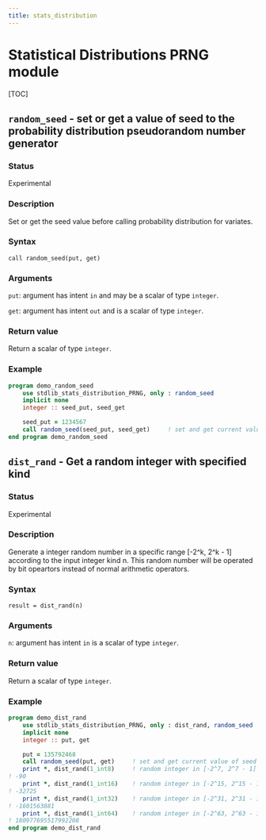 ```yaml
---
title: stats_distribution
---
```


# Statistical Distributions PRNG module

[TOC]

## `random_seed` - set or get a value of seed to the probability distribution pseudorandom number generator

### Status

Experimental

### Description

Set or get the seed value before calling probability distribution for variates.

### Syntax

`call random_seed(put, get)`

### Arguments

`put`: argument has intent `in` and may be a scalar of type `integer`.

`get`: argument has intent `out` and is a scalar of type `integer`.

### Return value

Return a scalar of type `integer`.

### Example

```fortran
program demo_random_seed
    use stdlib_stats_distribution_PRNG, only : random_seed
    implicit none
    integer :: seed_put, seed_get

    seed_put = 1234567
    call random_seed(seed_put, seed_get)     ! set and get current value of seed
end program demo_random_seed
```

## `dist_rand` - Get a random integer with specified kind

### Status

Experimental

### Description

Generate a integer random number in a specific range [-2^k, 2^k - 1] according to the input integer kind n. This random number will be operated by bit opeartors instead of normal arithmetic operators.

### Syntax

`result = dist_rand(n)`

### Arguments

`n`: argument has intent `in` is a scalar of type `integer`.

### Return value

Return a scalar of type `integer`.

### Example

```fortran
program demo_dist_rand
    use stdlib_stats_distribution_PRNG, only : dist_rand, random_seed
    implicit none
    integer :: put, get

    put = 135792468
    call random_seed(put, get)     ! set and get current value of seed
    print *, dist_rand(1_int8)     ! random integer in [-2^7, 2^7 - 1]
! -90
    print *, dist_rand(1_int16)    ! random integer in [-2^15, 2^15 - 1]
! -32725
    print *, dist_rand(1_int32)    ! random integer in [-2^31, 2^31 - 1]
! -1601563881
    print *, dist_rand(1_int64)    ! random integer in [-2^63, 2^63 - 1]
! 180977695517992208
end program demo_dist_rand
```
